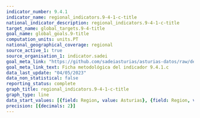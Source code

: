 ```yaml
---
indicator_number: 9.4.1
indicator_name: regional_indicators.9-4-1-c-title
national_indicator_description: regional_indicators.9-4-1-c-title
target_name: global_targets.9-4-title
goal_name: global_goals.9-title
computation_units: units.PT
national_geographical_coverage: regional
source_active_1: true
source_organisation_1: indicator.sadei
goal_meta_link: "https://github.com/sadeiasturias/asturias-datos/raw/develop/descargas/metodologia/9.4.1.c.pdf"
goal_meta_link_text: Ficha metodológica del indicador 9.4.1.c
data_last_update: "04/05/2023"
data_non_statistical: false
reporting_status: complete
graph_title: regional_indicators.9-4-1-c-title
graph_type: line
data_start_values: [{field: Region, value: Asturias}, {field: Region, value: España}]
precision: [{decimals: 2}]
---
```

